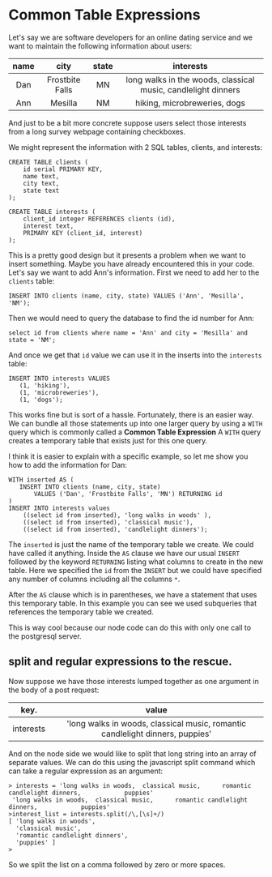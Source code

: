 # Common Table Expressions

Let's say we are software developers for an online dating service and we want to maintain the following information about users:


name | city | state | interests
:---: |  :---: |  :---: |  :---: 
Dan | Frostbite Falls | MN | long walks in the woods, classical music,  candlelight dinners
Ann | Mesilla | NM | hiking, microbreweries, dogs

And just to be a bit more concrete suppose users select those interests from a long survey webpage containing checkboxes.

We might represent the information with 2 SQL tables, clients, and interests:

	
	CREATE TABLE clients (
   	    id serial PRIMARY KEY,
   	    name text,
        city text,
        state text
    );

    CREATE TABLE interests (
        client_id integer REFERENCES clients (id),
        interest text,
        PRIMARY KEY (client_id, interest)
    );
    
This is a pretty good design but it presents a problem when we want to insert something. Maybe you have already encountered this in your code. Let's say we want to add Ann's information. First we need to add her to the `clients` table:

	INSERT INTO clients (name, city, state) VALUES ('Ann', 'Mesilla', 'NM');
	
Then we would need to query the database to find the id number for Ann:

	select id from clients where name = 'Ann' and city = 'Mesilla' and state = 'NM';
	
And once we get that `id` value we can use it in the inserts into the `interests` table:

	INSERT INTO interests VALUES 
	   (1, 'hiking'), 
	   (1, 'microbreweries'), 
	   (1, 'dogs');
	   
This works fine but is sort of a hassle. Fortunately, there is an easier way. We can bundle all those statements up into one larger query by using a `WITH` query which is commonly called a **Common Table Expression** A `WITH` query creates a temporary table that exists just for this one query.

I think it is easier to explain with a specific example, so let me show you how to add the information for Dan:


	WITH inserted AS (     
 	   INSERT INTO clients (name, city, state)
 	       VALUES ('Dan', 'Frostbite Falls', 'MN') RETURNING id
    ) 
    INSERT INTO interests values 
     	((select id from inserted), 'long walks in woods' ), 
       	((select id from inserted), 'classical music'),
       	((select id from inserted), 'candlelight dinners');


The `inserted` is just the name of the temporary table we create. We could have called it anything. Inside the `AS` clause we have our usual `INSERT` followed by the keyword `RETURNING` listing what columns to create in the new table. Here we specified the `id` from the `INSERT` but we could have specified any number of columns including all the columns `*`.

After the `AS` clause which is in parentheses, we have a statement that uses this temporary table. In this example you can see we used subqueries that references the temporary table we created.

This is way cool because our node code can do this with only one call to the postgresql server.

## split and regular expressions to the rescue.

Now suppose we have those interests lumped together as one argument in the body of a post request:

key. | value
:---: | :---: 
interests | 'long walks in woods,  classical music,      romantic candlelight dinners,            puppies'


And on the node side we would like to split that long string into an array of separate values. We can do this using the javascript split command which can take a regular expression as an argument:

	> interests = 'long walks in woods,  classical music,      romantic candlelight dinners,            puppies'
     'long walks in woods,  classical music,      romantic candlelight dinners,            puppies'
    >interest_list = interests.split(/\,[\s]+/)
    [ 'long walks in woods',
      'classical music',
      'romantic candlelight dinners',
      'puppies' ]
    > 


So we split the list on a comma followed by zero or more spaces.

  